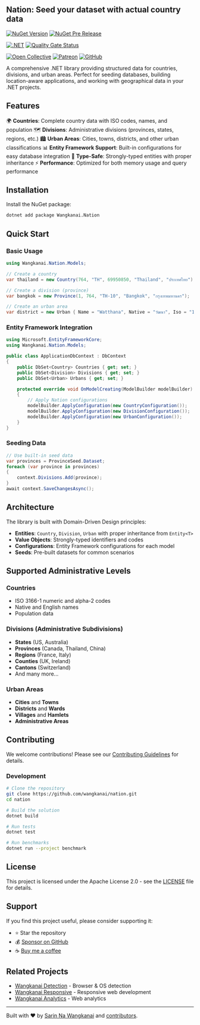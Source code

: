 ## Nation: Seed your dataset with actual country data

[![NuGet Version](https://img.shields.io/nuget/v/wangkanai.nation)](https://www.nuget.org/packages/wangkanai.nation)
[![NuGet Pre Release](https://img.shields.io/nuget/vpre/wangkanai.nation)](https://www.nuget.org/packages/wangkanai.nation)

[![.NET](https://github.com/wangkanai/nation/actions/workflows/dotnet.yml/badge.svg)](https://github.com/wangkanai/nation/actions/workflows/dotnet.yml)
[![Quality Gate Status](https://sonarcloud.io/api/project_badges/measure?project=wangkanai_nation&metric=alert_status)](https://sonarcloud.io/summary/new_code?id=wangkanai_nation)

[![Open Collective](https://img.shields.io/badge/open%20collective-support%20me-3385FF.svg)](https://opencollective.com/wangkanai)
[![Patreon](https://img.shields.io/badge/patreon-support%20me-d9643a.svg)](https://www.patreon.com/wangkanai)
[![GitHub](https://img.shields.io/github/license/wangkanai/nation)](https://github.com/wangkanai/nation/blob/main/LICENSE)

A comprehensive .NET library providing structured data for countries, divisions, and urban areas. Perfect for seeding databases, building location-aware applications, and working with geographical
data in your .NET projects.

## Features

🌍 **Countries**: Complete country data with ISO codes, names, and population
🗺️ **Divisions**: Administrative divisions (provinces, states, regions, etc.)
🏙️ **Urban Areas**: Cities, towns, districts, and other urban classifications
📊 **Entity Framework Support**: Built-in configurations for easy database integration
🎯 **Type-Safe**: Strongly-typed entities with proper inheritance
⚡ **Performance**: Optimized for both memory usage and query performance

## Installation

Install the NuGet package:

```bash
dotnet add package Wangkanai.Nation
```

## Quick Start

### Basic Usage

```csharp
using Wangkanai.Nation.Models;

// Create a country
var thailand = new Country(764, "TH", 69950850, "Thailand", "ประเทศไทย");

// Create a division (province)
var bangkok = new Province(1, 764, "TH-10", "Bangkok", "กรุงเทพมหานคร");

// Create an urban area
var district = new Urban { Name = "Watthana", Native = "วัฒนา", Iso = "10110" };
```

### Entity Framework Integration

```csharp
using Microsoft.EntityFrameworkCore;
using Wangkanai.Nation.Models;

public class ApplicationDbContext : DbContext
{
    public DbSet<Country> Countries { get; set; }
    public DbSet<Division> Divisions { get; set; }
    public DbSet<Urban> Urbans { get; set; }

    protected override void OnModelCreating(ModelBuilder modelBuilder)
    {
        // Apply Nation configurations
        modelBuilder.ApplyConfiguration(new CountryConfiguration());
        modelBuilder.ApplyConfiguration(new DivisionConfiguration());
        modelBuilder.ApplyConfiguration(new UrbanConfiguration());
    }
}
```

### Seeding Data

```csharp
// Use built-in seed data
var provinces = ProvinceSeed.Dataset;
foreach (var province in provinces)
{
    context.Divisions.Add(province);
}
await context.SaveChangesAsync();
```

## Architecture

The library is built with Domain-Driven Design principles:

- **Entities**: `Country`, `Division`, `Urban` with proper inheritance from `Entity<T>`
- **Value Objects**: Strongly-typed identifiers and codes
- **Configurations**: Entity Framework configurations for each model
- **Seeds**: Pre-built datasets for common scenarios

## Supported Administrative Levels

### Countries

- ISO 3166-1 numeric and alpha-2 codes
- Native and English names
- Population data

### Divisions (Administrative Subdivisions)

- **States** (US, Australia)
- **Provinces** (Canada, Thailand, China)
- **Regions** (France, Italy)
- **Counties** (UK, Ireland)
- **Cantons** (Switzerland)
- And many more...

### Urban Areas

- **Cities** and **Towns**
- **Districts** and **Wards**
- **Villages** and **Hamlets**
- **Administrative Areas**

## Contributing

We welcome contributions! Please see our [Contributing Guidelines](https://github.com/wangkanai/nation/blob/main/CONTRIBUTING.md) for details.

### Development

```bash
# Clone the repository
git clone https://github.com/wangkanai/nation.git
cd nation

# Build the solution
dotnet build

# Run tests
dotnet test

# Run benchmarks
dotnet run --project benchmark
```

## License

This project is licensed under the Apache License 2.0 - see the [LICENSE](LICENSE) file for details.

## Support

If you find this project useful, please consider supporting it:

- ⭐ Star the repository
- 💰 [Sponsor on GitHub](https://github.com/sponsors/wangkanai)
- ☕ [Buy me a coffee](https://opencollective.com/wangkanai)

## Related Projects

- [Wangkanai Detection](https://github.com/wangkanai/Detection) - Browser & OS detection
- [Wangkanai Responsive](https://github.com/wangkanai/Responsive) - Responsive web development
- [Wangkanai Analytics](https://github.com/wangkanai/Analytics) - Web analytics

---

Built with ❤️ by [Sarin Na Wangkanai](https://github.com/wangkanai) and [contributors](https://github.com/wangkanai/nation/graphs/contributors).
